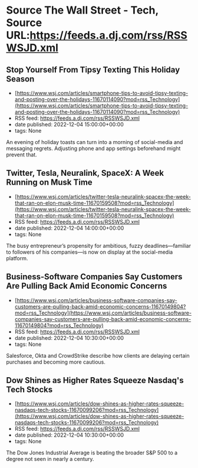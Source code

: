 # Source The Wall Street - Tech, Source URL:https://feeds.a.dj.com/rss/RSSWSJD.xml

## Stop Yourself From Tipsy Texting This Holiday Season
 - [https://www.wsj.com/articles/smartphone-tips-to-avoid-tipsy-texting-and-posting-over-the-holidays-11670114090?mod=rss_Technology](https://www.wsj.com/articles/smartphone-tips-to-avoid-tipsy-texting-and-posting-over-the-holidays-11670114090?mod=rss_Technology)
 - RSS feed: https://feeds.a.dj.com/rss/RSSWSJD.xml
 - date published: 2022-12-04 15:00:00+00:00
 - tags: None

An evening of holiday toasts can turn into a morning of social-media and messaging regrets. Adjusting phone and app settings beforehand might prevent that.

## Twitter, Tesla, Neuralink, SpaceX: A Week Running on Musk Time
 - [https://www.wsj.com/articles/twitter-tesla-neuralink-spacex-the-week-that-ran-on-elon-musk-time-11670159508?mod=rss_Technology](https://www.wsj.com/articles/twitter-tesla-neuralink-spacex-the-week-that-ran-on-elon-musk-time-11670159508?mod=rss_Technology)
 - RSS feed: https://feeds.a.dj.com/rss/RSSWSJD.xml
 - date published: 2022-12-04 14:00:00+00:00
 - tags: None

The busy entrepreneur’s propensity for ambitious, fuzzy deadlines—familiar to followers of his companies—is now on display at the social-media platform.

## Business-Software Companies Say Customers Are Pulling Back Amid Economic Concerns
 - [https://www.wsj.com/articles/business-software-companies-say-customers-are-pulling-back-amid-economic-concerns-11670149804?mod=rss_Technology](https://www.wsj.com/articles/business-software-companies-say-customers-are-pulling-back-amid-economic-concerns-11670149804?mod=rss_Technology)
 - RSS feed: https://feeds.a.dj.com/rss/RSSWSJD.xml
 - date published: 2022-12-04 10:30:00+00:00
 - tags: None

Salesforce, Okta and CrowdStrike describe how clients are delaying certain purchases and becoming more cautious.

## Dow Shines as Higher Rates Squeeze Nasdaq's Tech Stocks
 - [https://www.wsj.com/articles/dow-shines-as-higher-rates-squeeze-nasdaqs-tech-stocks-11670099206?mod=rss_Technology](https://www.wsj.com/articles/dow-shines-as-higher-rates-squeeze-nasdaqs-tech-stocks-11670099206?mod=rss_Technology)
 - RSS feed: https://feeds.a.dj.com/rss/RSSWSJD.xml
 - date published: 2022-12-04 10:30:00+00:00
 - tags: None

The Dow Jones Industrial Average is beating the broader S&amp;P 500 to a degree not seen in nearly a century.
